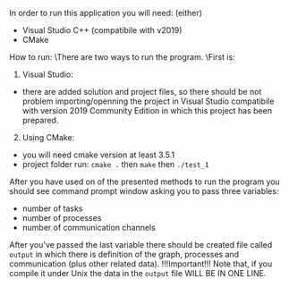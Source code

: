 In order to run this application you will need:
(either)
- Visual Studio C++ (compatibile with v2019)
- CMake

How to run:
\There are two ways to run the program. \First is:
1. Visual Studio:
- there are added solution and project files, so there should be not problem importing/openning the project in Visual Studio compatibile with version 2019 Community Edition in which this project has been prepared.

2. Using CMake:
- you will need cmake version at least 3.5.1 
- project folder run:
`cmake .`
then
`make`
then
`./test_1`

After you have used on of the presented methods to run the program you should see command prompt window asking you to pass three variables:
- number of tasks
- number of processes
- number of communication channels

After you've passed the last variable there should be created file called `output` in which there is definition of the graph, processes and communication (plus other related data).
!!!Important!!! Note that, if you compile it under Unix the data in the `output` file WILL BE IN ONE LINE.